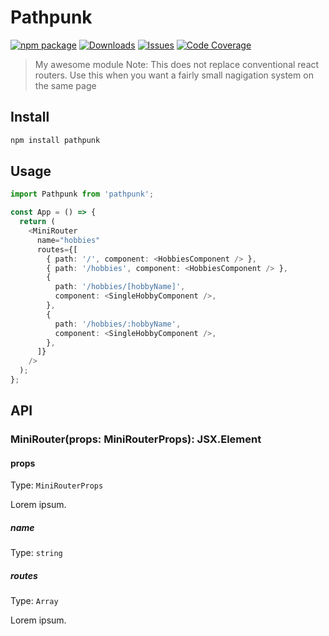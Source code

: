 # Pathpunk

[![npm package][npm-img]][npm-url]
[![Downloads][downloads-img]][downloads-url]
[![Issues][issues-img]][issues-url]
[![Code Coverage][codecov-img]][codecov-url]

> My awesome module
> Note: This does not replace conventional react routers. Use this when you want a fairly small nagigation system on the same page

## Install

```bash
npm install pathpunk
```

## Usage

```ts
import Pathpunk from 'pathpunk';

const App = () => {
  return (
    <MiniRouter
      name="hobbies"
      routes={[
        { path: '/', component: <HobbiesComponent /> },
        { path: '/hobbies', component: <HobbiesComponent /> },
        {
          path: '/hobbies/[hobbyName]',
          component: <SingleHobbyComponent />,
        },
        {
          path: '/hobbies/:hobbyName',
          component: <SingleHobbyComponent />,
        },
      ]}
    />
  );
};
```

## API

### MiniRouter(props: MiniRouterProps): JSX.Element

#### props

Type: `MiniRouterProps`

Lorem ipsum.

##### name

Type: `string`

##### routes

Type: `Array`

Lorem ipsum.

[downloads-img]: https://img.shields.io/npm/dt/pathpunk
[downloads-url]: https://www.npmtrends.com/pathpunk
[npm-img]: https://img.shields.io/npm/v/pathpunk
[npm-url]: https://www.npmjs.com/package/pathpunk
[issues-img]: https://img.shields.io/github/issues/emekaorji/pathpunk
[issues-url]: https://github.com/emekaorji/pathpunk/issues
[codecov-img]: https://codecov.io/gh/emekaorji/pathpunk/branch/main/graph/badge.svg
[codecov-url]: https://codecov.io/gh/emekaorji/pathpunk
